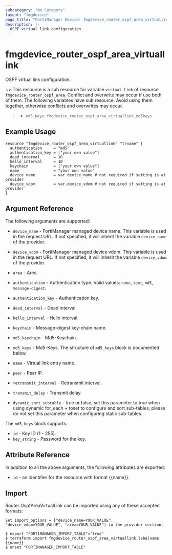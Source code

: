 ```yaml
---
subcategory: "No Category"
layout: "fmgdevice"
page_title: "FortiManager Device: fmgdevice_router_ospf_area_virtuallink"
description: |-
  OSPF virtual link configuration.
---
```


# fmgdevice_router_ospf_area_virtuallink
OSPF virtual link configuration.

~> This resource is a sub resource for variable `virtual_link` of resource `fmgdevice_router_ospf_area`. Conflict and overwrite may occur if use both of them.
The following variables have sub resource. Avoid using them together, otherwise conflicts and overwrites may occur.
>- `md5_keys`: `fmgdevice_router_ospf_area_virtuallink_md5keys`



## Example Usage

```hcl
resource "fmgdevice_router_ospf_area_virtuallink" "trname" {
  authentication     = "md5"
  authentication_key = ["your own value"]
  dead_interval      = 10
  hello_interval     = 10
  keychain           = ["your own value"]
  name               = "your own value"
  device_name        = var.device_name # not required if setting is at provider
  device_vdom        = var.device_vdom # not required if setting is at provider
}
```

## Argument Reference


The following arguments are supported:

* `device_name` - FortiManager managed device name. This variable is used in the request URL. If not specified, it will inherit the variable `device_name` of the provider.
* `device_vdom` - FortiManager managed device vdom. This variable is used in the request URL. If not specified, it will inherit the variable `device_vdom` of the provider.
* `area` - Area.

* `authentication` - Authentication type. Valid values: `none`, `text`, `md5`, `message-digest`.

* `authentication_key` - Authentication key.
* `dead_interval` - Dead interval.
* `hello_interval` - Hello interval.
* `keychain` - Message-digest key-chain name.
* `md5_keychain` - Md5-Keychain.
* `md5_keys` - Md5-Keys. The structure of `md5_keys` block is documented below.
* `name` - Virtual link entry name.
* `peer` - Peer IP.
* `retransmit_interval` - Retransmit interval.
* `transmit_delay` - Transmit delay.
* `dynamic_sort_subtable` - true or false, set this parameter to true when using dynamic for_each + toset to configure and sort sub-tables, please do not set this parameter when configuring static sub-tables.

The `md5_keys` block supports:

* `id` - Key ID (1 - 255).
* `key_string` - Password for the key.


## Attribute Reference

In addition to all the above arguments, the following attributes are exported:
* `id` - an identifier for the resource with format {{name}}.

## Import

Router OspfAreaVirtualLink can be imported using any of these accepted formats:
```
Set import_options = ["device_name=YOUR_VALUE", "device_vdom=YOUR_VALUE", "area=YOUR_VALUE"] in the provider section.

$ export "FORTIMANAGER_IMPORT_TABLE"="true"
$ terraform import fmgdevice_router_ospf_area_virtuallink.labelname {{name}}
$ unset "FORTIMANAGER_IMPORT_TABLE"
```

